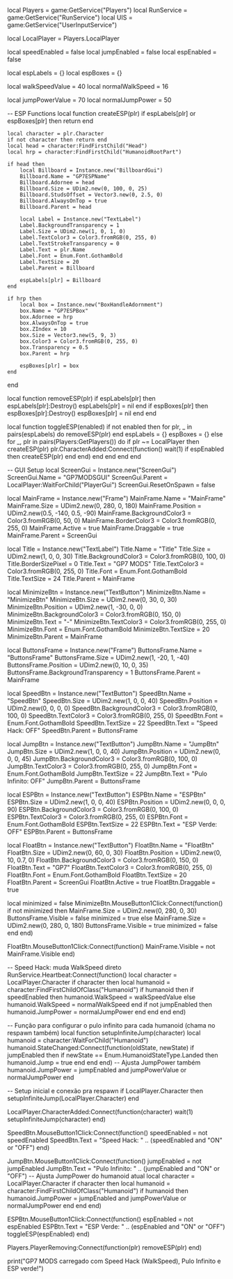 local Players = game:GetService("Players")
local RunService = game:GetService("RunService")
local UIS = game:GetService("UserInputService")

local LocalPlayer = Players.LocalPlayer

local speedEnabled = false
local jumpEnabled = false
local espEnabled = false

local espLabels = {}
local espBoxes = {}

local walkSpeedValue = 40
local normalWalkSpeed = 16

local jumpPowerValue = 70
local normalJumpPower = 50

-- ESP Functions
local function createESP(plr)
    if espLabels[plr] or espBoxes[plr] then return end

    local character = plr.Character
    if not character then return end
    local head = character:FindFirstChild("Head")
    local hrp = character:FindFirstChild("HumanoidRootPart")

    if head then
        local Billboard = Instance.new("BillboardGui")
        Billboard.Name = "GP7ESPName"
        Billboard.Adornee = head
        Billboard.Size = UDim2.new(0, 100, 0, 25)
        Billboard.StudsOffset = Vector3.new(0, 2.5, 0)
        Billboard.AlwaysOnTop = true
        Billboard.Parent = head

        local Label = Instance.new("TextLabel")
        Label.BackgroundTransparency = 1
        Label.Size = UDim2.new(1, 0, 1, 0)
        Label.TextColor3 = Color3.fromRGB(0, 255, 0)
        Label.TextStrokeTransparency = 0
        Label.Text = plr.Name
        Label.Font = Enum.Font.GothamBold
        Label.TextSize = 20
        Label.Parent = Billboard

        espLabels[plr] = Billboard
    end

    if hrp then
        local box = Instance.new("BoxHandleAdornment")
        box.Name = "GP7ESPBox"
        box.Adornee = hrp
        box.AlwaysOnTop = true
        box.ZIndex = 10
        box.Size = Vector3.new(5, 9, 3)
        box.Color3 = Color3.fromRGB(0, 255, 0)
        box.Transparency = 0.5
        box.Parent = hrp

        espBoxes[plr] = box
    end
end

local function removeESP(plr)
    if espLabels[plr] then
        espLabels[plr]:Destroy()
        espLabels[plr] = nil
    end
    if espBoxes[plr] then
        espBoxes[plr]:Destroy()
        espBoxes[plr] = nil
    end
end

local function toggleESP(enabled)
    if not enabled then
        for plr, _ in pairs(espLabels) do
            removeESP(plr)
        end
        espLabels = {}
        espBoxes = {}
    else
        for _, plr in pairs(Players:GetPlayers()) do
            if plr ~= LocalPlayer then
                createESP(plr)
                plr.CharacterAdded:Connect(function()
                    wait(1)
                    if espEnabled then
                        createESP(plr)
                    end
                end)
            end
        end
    end
end

-- GUI Setup
local ScreenGui = Instance.new("ScreenGui")
ScreenGui.Name = "GP7MODSGUI"
ScreenGui.Parent = LocalPlayer:WaitForChild("PlayerGui")
ScreenGui.ResetOnSpawn = false

local MainFrame = Instance.new("Frame")
MainFrame.Name = "MainFrame"
MainFrame.Size = UDim2.new(0, 280, 0, 180)
MainFrame.Position = UDim2.new(0.5, -140, 0.5, -90)
MainFrame.BackgroundColor3 = Color3.fromRGB(0, 50, 0)
MainFrame.BorderColor3 = Color3.fromRGB(0, 255, 0)
MainFrame.Active = true
MainFrame.Draggable = true
MainFrame.Parent = ScreenGui

local Title = Instance.new("TextLabel")
Title.Name = "Title"
Title.Size = UDim2.new(1, 0, 0, 30)
Title.BackgroundColor3 = Color3.fromRGB(0, 100, 0)
Title.BorderSizePixel = 0
Title.Text = "GP7 MODS"
Title.TextColor3 = Color3.fromRGB(0, 255, 0)
Title.Font = Enum.Font.GothamBold
Title.TextSize = 24
Title.Parent = MainFrame

local MinimizeBtn = Instance.new("TextButton")
MinimizeBtn.Name = "MinimizeBtn"
MinimizeBtn.Size = UDim2.new(0, 30, 0, 30)
MinimizeBtn.Position = UDim2.new(1, -30, 0, 0)
MinimizeBtn.BackgroundColor3 = Color3.fromRGB(0, 150, 0)
MinimizeBtn.Text = "-"
MinimizeBtn.TextColor3 = Color3.fromRGB(0, 255, 0)
MinimizeBtn.Font = Enum.Font.GothamBold
MinimizeBtn.TextSize = 20
MinimizeBtn.Parent = MainFrame

local ButtonsFrame = Instance.new("Frame")
ButtonsFrame.Name = "ButtonsFrame"
ButtonsFrame.Size = UDim2.new(1, -20, 1, -40)
ButtonsFrame.Position = UDim2.new(0, 10, 0, 35)
ButtonsFrame.BackgroundTransparency = 1
ButtonsFrame.Parent = MainFrame

local SpeedBtn = Instance.new("TextButton")
SpeedBtn.Name = "SpeedBtn"
SpeedBtn.Size = UDim2.new(1, 0, 0, 40)
SpeedBtn.Position = UDim2.new(0, 0, 0, 0)
SpeedBtn.BackgroundColor3 = Color3.fromRGB(0, 100, 0)
SpeedBtn.TextColor3 = Color3.fromRGB(0, 255, 0)
SpeedBtn.Font = Enum.Font.GothamBold
SpeedBtn.TextSize = 22
SpeedBtn.Text = "Speed Hack: OFF"
SpeedBtn.Parent = ButtonsFrame

local JumpBtn = Instance.new("TextButton")
JumpBtn.Name = "JumpBtn"
JumpBtn.Size = UDim2.new(1, 0, 0, 40)
JumpBtn.Position = UDim2.new(0, 0, 0, 45)
JumpBtn.BackgroundColor3 = Color3.fromRGB(0, 100, 0)
JumpBtn.TextColor3 = Color3.fromRGB(0, 255, 0)
JumpBtn.Font = Enum.Font.GothamBold
JumpBtn.TextSize = 22
JumpBtn.Text = "Pulo Infinito: OFF"
JumpBtn.Parent = ButtonsFrame

local ESPBtn = Instance.new("TextButton")
ESPBtn.Name = "ESPBtn"
ESPBtn.Size = UDim2.new(1, 0, 0, 40)
ESPBtn.Position = UDim2.new(0, 0, 0, 90)
ESPBtn.BackgroundColor3 = Color3.fromRGB(0, 100, 0)
ESPBtn.TextColor3 = Color3.fromRGB(0, 255, 0)
ESPBtn.Font = Enum.Font.GothamBold
ESPBtn.TextSize = 22
ESPBtn.Text = "ESP Verde: OFF"
ESPBtn.Parent = ButtonsFrame

local FloatBtn = Instance.new("TextButton")
FloatBtn.Name = "FloatBtn"
FloatBtn.Size = UDim2.new(0, 60, 0, 30)
FloatBtn.Position = UDim2.new(0, 10, 0.7, 0)
FloatBtn.BackgroundColor3 = Color3.fromRGB(0, 150, 0)
FloatBtn.Text = "GP7"
FloatBtn.TextColor3 = Color3.fromRGB(0, 255, 0)
FloatBtn.Font = Enum.Font.GothamBold
FloatBtn.TextSize = 20
FloatBtn.Parent = ScreenGui
FloatBtn.Active = true
FloatBtn.Draggable = true

local minimized = false
MinimizeBtn.MouseButton1Click:Connect(function()
    if not minimized then
        MainFrame.Size = UDim2.new(0, 280, 0, 30)
        ButtonsFrame.Visible = false
        minimized = true
    else
        MainFrame.Size = UDim2.new(0, 280, 0, 180)
        ButtonsFrame.Visible = true
        minimized = false
    end
end)

FloatBtn.MouseButton1Click:Connect(function()
    MainFrame.Visible = not MainFrame.Visible
end)

-- Speed Hack: muda WalkSpeed direto
RunService.Heartbeat:Connect(function()
    local character = LocalPlayer.Character
    if character then
        local humanoid = character:FindFirstChildOfClass("Humanoid")
        if humanoid then
            if speedEnabled then
                humanoid.WalkSpeed = walkSpeedValue
            else
                humanoid.WalkSpeed = normalWalkSpeed
            end
            if not jumpEnabled then
                humanoid.JumpPower = normalJumpPower
            end
        end
    end
end)

-- Função para configurar o pulo infinito para cada humanoid (chama no respawn também)
local function setupInfiniteJump(character)
    local humanoid = character:WaitForChild("Humanoid")
    humanoid.StateChanged:Connect(function(oldState, newState)
        if jumpEnabled then
            if newState == Enum.HumanoidStateType.Landed then
                humanoid.Jump = true
            end
        end
    end)
    -- Ajusta JumpPower também
    humanoid.JumpPower = jumpEnabled and jumpPowerValue or normalJumpPower
end

-- Setup inicial e conexão pra respawn
if LocalPlayer.Character then
    setupInfiniteJump(LocalPlayer.Character)
end

LocalPlayer.CharacterAdded:Connect(function(character)
    wait(1)
    setupInfiniteJump(character)
end)

SpeedBtn.MouseButton1Click:Connect(function()
    speedEnabled = not speedEnabled
    SpeedBtn.Text = "Speed Hack: " .. (speedEnabled and "ON" or "OFF")
end)

JumpBtn.MouseButton1Click:Connect(function()
    jumpEnabled = not jumpEnabled
    JumpBtn.Text = "Pulo Infinito: " .. (jumpEnabled and "ON" or "OFF")
    -- Ajusta JumpPower do humanoid atual
    local character = LocalPlayer.Character
    if character then
        local humanoid = character:FindFirstChildOfClass("Humanoid")
        if humanoid then
            humanoid.JumpPower = jumpEnabled and jumpPowerValue or normalJumpPower
        end
    end
end)

ESPBtn.MouseButton1Click:Connect(function()
    espEnabled = not espEnabled
    ESPBtn.Text = "ESP Verde: " .. (espEnabled and "ON" or "OFF")
    toggleESP(espEnabled)
end)

Players.PlayerRemoving:Connect(function(plr)
    removeESP(plr)
end)

print("GP7 MODS carregado com Speed Hack (WalkSpeed), Pulo Infinito e ESP verde!")